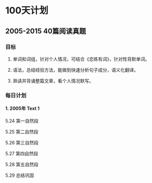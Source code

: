 # 100天计划

## 2005-2015 40篇阅读真题

### 目标
1. 单词和词组，针对个人情况，可结合《恋练有词》，针对性背默单词。

1. 语法，总结经验方法，能做到快速分析句子成分，语义化翻译。

1. 熟读并背诵整篇文章，看个人情况默写。

### 每日计划

#### 1. 2005年 Text 1

5.24 第一自然段

5.25 第二自然段

5.26 第三自然段

5.27 第四自然段

5.28 第五自然段

5.29 总结巩固








    

